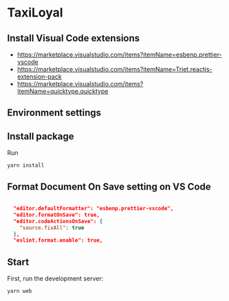 # TaxiLoyal

## Install Visual Code extensions

- <https://marketplace.visualstudio.com/items?itemName=esbenp.prettier-vscode>
- <https://marketplace.visualstudio.com/items?itemName=Triet.reactjs-extension-pack>
- <https://marketplace.visualstudio.com/items?itemName=quicktype.quicktype>

## Environment settings

## Install package

Run

```shell
yarn install
```

## Format Document On Save setting on VS Code

```json

  "editor.defaultFormatter": "esbenp.prettier-vscode",
  "editor.formatOnSave": true,
  "editor.codeActionsOnSave": {
    "source.fixAll": true
  },
  "eslint.format.enable": true,
```

## Start

First, run the development server:

```shell
yarn web
```
